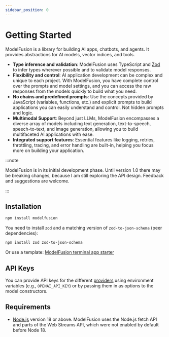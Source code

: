 ```yaml
---
sidebar_position: 0
---
```


# Getting Started

ModelFusion is a library for building AI apps, chatbots, and agents. It provides abstractions for AI models, vector indices, and tools.

- **Type inference and validation**: ModelFusion uses TypeScript and [Zod](https://github.com/colinhacks/zod) to infer types wherever possible and to validate model responses.
- **Flexibility and control**: AI application development can be complex and unique to each project. With ModelFusion, you have complete control over the prompts and model settings, and you can access the raw responses from the models quickly to build what you need.
- **No chains and predefined prompts**: Use the concepts provided by JavaScript (variables, functions, etc.) and explicit prompts to build applications you can easily understand and control. Not hidden prompts and logic.
- **Multimodal Support**: Beyond just LLMs, ModelFusion encompasses a diverse array of models including text generation, text-to-speech, speech-to-text, and image generation, allowing you to build multifaceted AI applications with ease.
- **Integrated support features**: Essential features like logging, retries, throttling, tracing, and error handling are built-in, helping you focus more on building your application.

:::note

ModelFusion is in its initial development phase. Until version 1.0 there may be breaking changes, because I am still exploring the API design. Feedback and suggestions are welcome.

:::

## Installation

```sh
npm install modelfusion
```

You need to install `zod` and a matching version of `zod-to-json-schema` (peer dependencies):

```sh
npm install zod zod-to-json-schema
```

Or use a template: [ModelFusion terminal app starter](https://github.com/lgrammel/modelfusion-terminal-app-starter)

## API Keys

You can provide API keys for the different [providers](/integration/model-provider/) using environment variables (e.g., `OPENAI_API_KEY`) or by passing them in as options to the model constructors.

## Requirements

- [Node.js](https://nodejs.org/en/download/) version 18 or above. ModelFusion uses the Node.js fetch API and parts of the Web Streams API, which were not enabled by default before Node 18.
